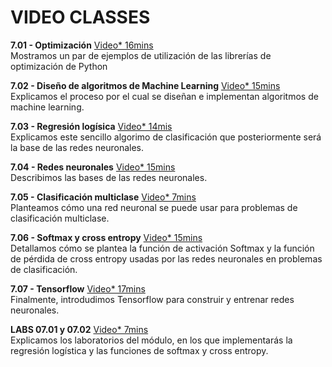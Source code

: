 # VIDEO CLASSES

**7.01 - Optimización** [Video* 16mins](https://youtu.be/QACmHORkm0E) <br/> Mostramos un par de ejemplos de utilización de las librerías de optimización de Python

**7.02 - Diseño de algoritmos de Machine Learning** [Video* 15mins](https://youtu.be/TVYxuB8dSgE) <br/> Explicamos el proceso por el cual se diseñan e implementan algoritmos de machine learning.

**7.03 - Regresión logísica** [Video* 14mis](https://youtu.be/SSMBL3GSzkk) <br/> Explicamos este sencillo algorimo de clasificación que posteriormente será la base de las redes neuronales.

**7.04 - Redes neuronales** [Video* 15mins](https://youtu.be/iGgbNL38hlk) <br/> Describimos las bases de las redes neuronales.

**7.05 - Clasificación multiclase** [Video* 7mins](https://youtu.be/PO8fROqAnvw) <br/> Planteamos cómo una red neuronal se puede usar para problemas de clasificación multiclase.

**7.06 - Softmax y cross entropy** [Video* 15mins](https://youtu.be/Yf43GlaUzRw) <br/> Detallamos cómo se plantea la función de activación Softmax y la función de pérdida de cross entropy usadas por las redes neuronales en problemas de clasificación.

**7.07 - Tensorflow** [Video* 17mins](https://youtu.be/gZcLDtw2w2o) <br/> Finalmente, introdudimos Tensorflow para construir y entrenar redes neuronales.

**LABS 07.01 y 07.02** [Video* 7mins](https://youtu.be/Ss5t6VDwIsI) <br/> Explicamos los laboratorios del módulo, en los que implementarás la regresión logística y las funciones de softmax y cross entropy.

